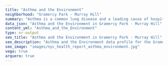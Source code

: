 ```yaml
---
title: "Asthma and the Environment"
neighborhood: "Gramercy Park - Murray Hill"
summary: "Asthma is a common lung disease and a leading cause of hospitalizations for children under 15 years old. This report provides a summary of asthma indicators by neighborhood. It also describes housing and neighborhood characteristics that can make asthma worse."
data_json: "Asthma and the Environment in Gramercy Park - Murray Hill"
content_yml: "Asthma_and_the_Environment"
type: nr-output
seo_title: "Asthma and the Environment in Gramercy Park - Murray Hill"
seo_description: "Asthma and the Environment data profile for the Gramercy Park - Murray Hill neighborhood of NYC."
seo_image: "images/nyc_health_report_asthma_environment.jpg"
vega: true
arquero: true
---
```

